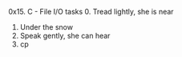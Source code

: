 0x15. C - File I/O
tasks
0. Tread lightly, she is near
1. Under the snow
2. Speak gently, she can hear
3. cp
